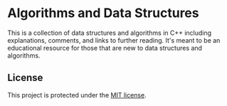 # Algorithms and Data Structures

This is a collection of data structures and algorithms in C++ including explanations, comments, and links to further reading. It's meant to be an educational resource for those that are new to data structures and algorithms.

## License
This project is protected under the [MIT license](https://github.com/ashleymays/Algorithms/blob/master/docs/LICENSE).

